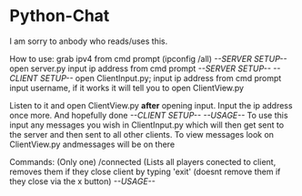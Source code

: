 # Python-Chat
I am sorry to anbody who reads/uses this.

How to use:
grab ipv4 from cmd prompt (ipconfig /all)
*--*SERVER SETUP*--*
open server.py
input ip address from cmd prompt
*--*SERVER SETUP*--*
*--*CLIENT SETUP*--*
open ClientInput.py; input ip address from cmd prompt
input username, if it works it will tell you to open ClientView.py

Listen to it and open ClientView.py **after** opening input.
Input the ip address once more. And hopefully done
*--*CLIENT SETUP*--*
*--*USAGE*--*
To use this input any messages you wish in ClientInput.py which will then get sent to the server and then sent to all other clients.
To view messages look on ClientView.py andmessages will be on there

Commands: (Only one)
/connected (Lists all players conected to client, removes them if they close client by typing 'exit' (doesnt remove them if they close via the x button)
*--*USAGE*--*
